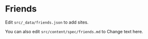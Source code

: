 ﻿# Friends

Edit `src/_data/friends.json` to add sites.

You can also edit `src/content/spec/friends.md` to Change text here.